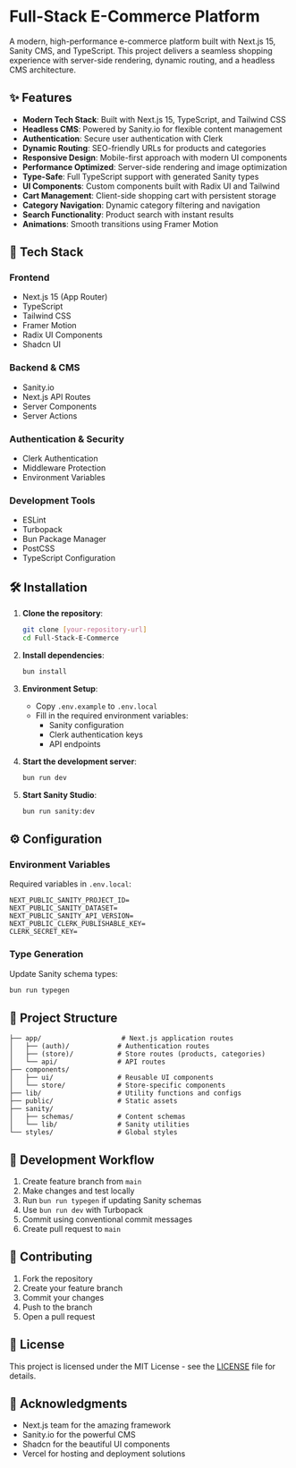 # Full-Stack E-Commerce Platform

A modern, high-performance e-commerce platform built with Next.js 15, Sanity CMS, and TypeScript. This project delivers a seamless shopping experience with server-side rendering, dynamic routing, and a headless CMS architecture.

## ✨ Features

- **Modern Tech Stack**: Built with Next.js 15, TypeScript, and Tailwind CSS
- **Headless CMS**: Powered by Sanity.io for flexible content management
- **Authentication**: Secure user authentication with Clerk
- **Dynamic Routing**: SEO-friendly URLs for products and categories
- **Responsive Design**: Mobile-first approach with modern UI components
- **Performance Optimized**: Server-side rendering and image optimization
- **Type-Safe**: Full TypeScript support with generated Sanity types
- **UI Components**: Custom components built with Radix UI and Tailwind
- **Cart Management**: Client-side shopping cart with persistent storage
- **Category Navigation**: Dynamic category filtering and navigation
- **Search Functionality**: Product search with instant results
- **Animations**: Smooth transitions using Framer Motion

## 🚀 Tech Stack

### Frontend
- Next.js 15 (App Router)
- TypeScript
- Tailwind CSS
- Framer Motion
- Radix UI Components
- Shadcn UI

### Backend & CMS
- Sanity.io
- Next.js API Routes
- Server Components
- Server Actions

### Authentication & Security
- Clerk Authentication
- Middleware Protection
- Environment Variables

### Development Tools
- ESLint
- Turbopack
- Bun Package Manager
- PostCSS
- TypeScript Configuration

## 🛠️ Installation

1. **Clone the repository**:
   ```bash
   git clone [your-repository-url]
   cd Full-Stack-E-Commerce
   ```

2. **Install dependencies**:
   ```bash
   bun install
   ```

3. **Environment Setup**:
   - Copy `.env.example` to `.env.local`
   - Fill in the required environment variables:
     - Sanity configuration
     - Clerk authentication keys
     - API endpoints

4. **Start the development server**:
   ```bash
   bun run dev
   ```

5. **Start Sanity Studio**:
   ```bash
   bun run sanity:dev
   ```

## ⚙️ Configuration

### Environment Variables
Required variables in `.env.local`:
```env
NEXT_PUBLIC_SANITY_PROJECT_ID=
NEXT_PUBLIC_SANITY_DATASET=
NEXT_PUBLIC_SANITY_API_VERSION=
NEXT_PUBLIC_CLERK_PUBLISHABLE_KEY=
CLERK_SECRET_KEY=
```

### Type Generation
Update Sanity schema types:
```bash
bun run typegen
```

## 📁 Project Structure

```
├── app/                    # Next.js application routes
│   ├── (auth)/            # Authentication routes
│   ├── (store)/           # Store routes (products, categories)
│   └── api/               # API routes
├── components/            
│   ├── ui/                # Reusable UI components
│   └── store/             # Store-specific components
├── lib/                   # Utility functions and configs
├── public/                # Static assets
├── sanity/               
│   ├── schemas/           # Content schemas
│   └── lib/               # Sanity utilities
└── styles/                # Global styles
```

## 🔄 Development Workflow

1. Create feature branch from `main`
2. Make changes and test locally
3. Run `bun run typegen` if updating Sanity schemas
4. Use `bun run dev` with Turbopack
5. Commit using conventional commit messages
6. Create pull request to `main`

## 🤝 Contributing

1. Fork the repository
2. Create your feature branch
3. Commit your changes
4. Push to the branch
5. Open a pull request

## 📝 License

This project is licensed under the MIT License - see the [LICENSE](LICENSE) file for details.

## 🙏 Acknowledgments

- Next.js team for the amazing framework
- Sanity.io for the powerful CMS
- Shadcn for the beautiful UI components
- Vercel for hosting and deployment solutions
